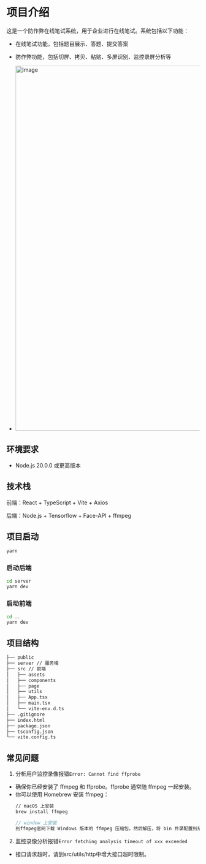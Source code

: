 # 项目介绍
这是一个防作弊在线笔试系统，用于企业进行在线笔试。系统包括以下功能：
- 在线笔试功能，包括题目展示、答题、提交答案
- 防作弊功能，包括切屏、拷贝、粘贴、多屏识别、监控录屏分析等

- <img width="953" alt="image" src="https://github.com/user-attachments/assets/47da4464-4e2d-41d0-ae1a-c0ff4e30cd6e">


## 环境要求
- Node.js 20.0.0 或更高版本

## 技术栈
前端：React + TypeScript + Vite + Axios

后端：Node.js + Tensorflow + Face-API + ffmpeg


## 项目启动

```bash
yarn
```

### 启动后端

```bash
cd server
yarn dev
```

### 启动前端

```bash
cd ..
yarn dev
```


## 项目结构

```bash
├── public
├── server // 服务端
├── src // 前端
│   ├── assets
│   ├── components
│   ├── page
│   ├── utils
│   ├── App.tsx
│   ├── main.tsx
│   └── vite-env.d.ts
├── .gitignore
├── index.html
├── package.json
├── tsconfig.json
└── vite.config.ts
```


## 常见问题

1. 分析用户监控录像报错`Error: Cannot find ffprobe`
  - 确保你已经安装了 ffmpeg 和 ffprobe。ffprobe 通常随 ffmpeg 一起安装。
  - 你可以使用 Homebrew 安装 ffmpeg：
    ```bash
    // macOS 上安装
    brew install ffmpeg
    ```
    ```js
    // window 上安装
    到ffmpeg官网下载 Windows 版本的 ffmpeg 压缩包，然后解压，将 bin 目录配置到系统PATH 环境变量中
    ```

2. 监控录像分析报错`Error fetching analysis timeout of xxx exceeded`
  - 接口请求超时，请到src/utils/http中增大接口超时限制。
